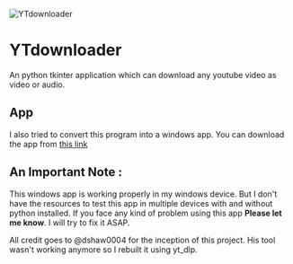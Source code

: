 ![YTdownloader](https://res.cloudinary.com/practicaldev/image/fetch/s--av2_R2Xs--/c_imagga_scale,f_auto,fl_progressive,h_420,q_auto,w_1000/https://dev-to-uploads.s3.amazonaws.com/uploads/articles/7rkmhiwo0sh01tymxgi8.png)

# YTdownloader
An python tkinter application which can download any youtube video as video or audio.

## App
I also tried to convert this program into a windows app.
You can download the app from [this link](https://mega.nz/file/158R3CiB#_aYaMUqW7F001DZCEIW3qj82nL40hdH0WXhPHE7vAGY)

## An Important Note :
This windows app is working properly in my windows device. But I don't have the resources to test this app in multiple devices with and without python installed. If you face any kind of problem using this app **Please let me know**. I will try to fix it ASAP.

All credit goes to @dshaw0004 for the inception of this project. His tool wasn't working anymore so I rebuilt it using yt_dlp.

